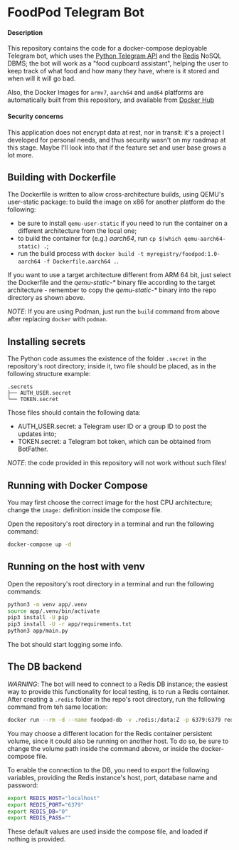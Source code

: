 # FoodPod Telegram Bot

#### Description

This repository contains the code for a docker-compose deployable Telegram bot, which uses the [Python Telegram API](https://github.com/python-telegram-bot/python-telegram-bot) and the [Redis](https://github.com/redis/redis) NoSQL DBMS; the bot will work as a "food cupboard assistant", helping the user to keep track of what food and how many they have, where is it stored and when will it will go bad.

Also, the Docker Images for `armv7`, `aarch64` and `amd64` platforms are automatically built from this repository, and available from [Docker Hub](https://hub.docker.com/r/procsiab/foodhub)

#### Security concerns

This application does not encrypt data at rest, nor in transit: it's a project I developed for personal needs, and thus security wasn't on my roadmap at this stage. Maybe I'll look into that if the feature set and user base grows a lot more.

## Building with Dockerfile

The Dockerfile is written to allow cross-architecture builds, using QEMU's user-static package: to build the image on x86 for another platform do the following:

- be sure to install `qemu-user-static` if you need to run the container on a different architecture from the local one;
- to build the container for (e.g.) *aarch64*, run `cp $(which qemu-aarch64-static) .`;
- run the build process with `docker build -t myregistry/foodpod:1.0-aarch64 -f Dockerfile.aarch64 .`.

If you want to use a target architecture different from ARM 64 bit, just select the Dockerfile and the _qemu-static-*_ binary file according to the target architecture - remember to copy the _qemu-static-*_ binary into the repo directory as shown above.

*NOTE*: If you are using Podman, just run the `build` command from above after replacing `docker` with `podman`.

## Installing secrets

The Python code assumes the existence of the folder `.secret` in the repository's root directory; inside it, two file should be placed, as in the following structure example:

```
.secrets
├── AUTH_USER.secret
└── TOKEN.secret
```

Those files should contain the following data:
- AUTH\_USER.secret: a Telegram user ID or a group ID to post the updates into;
- TOKEN.secret: a Telegram bot token, which can be obtained from BotFather.

*NOTE*: the code provided in this repository will not work without such files!

## Running with Docker Compose

You may first choose the correct image for the host CPU architecture; change the `image:` definition inside the compose file.

Open the repository's root directory in a terminal and run the following command:

```bash
docker-compose up -d
```

## Running on the host with venv

Open the repository's root directory in a terminal and run the following commands:
```bash
python3 -m venv app/.venv
source app/.venv/bin/activate
pip3 install -U pip
pip3 install -U -r app/requirements.txt
python3 app/main.py
```

The bot should start logging some info.

## The DB backend

*WARNING*: The bot will need to connect to a Redis DB instance; the easiest way to provide this functionality for local testing, is to run a Redis container. After creating a `.redis` folder in the repo's root directory, run the following command from teh same location:

```bash
docker run --rm -d --name foodpod-db -v .redis:/data:Z -p 6379:6379 redis:6.2.1-alpine --appendonly yes
```

You may choose a different location for the Redis container persistent volume, since it could also be running on another host. To do so, be sure to change the volume path inside the command above, or inside the docker-compose file.

To enable the connection to the DB, you need to export the following variables, providing the Redis instance's host, port, database name and password:

```bash
export REDIS_HOST="localhost"
export REDIS_PORT="6379"
export REDIS_DB="0"
export REDIS_PASS=""
```

These default values are used inside the compose file, and loaded if nothing is provided.
